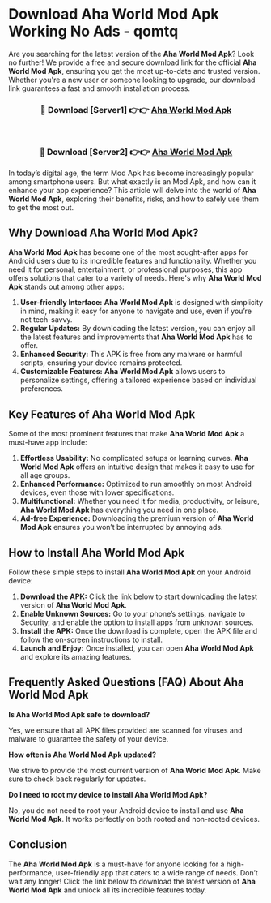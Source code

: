 # Download Aha World Mod Apk Working No Ads - qomtq

Are you searching for the latest version of the **Aha World Mod Apk**? Look no further! We provide a free and secure download link for the official **Aha World Mod Apk**, ensuring you get the most up-to-date and trusted version. Whether you're a new user or someone looking to upgrade, our download link guarantees a fast and smooth installation process.

<div align="center">
<h3>🔴 Download [Server1] 👉👉 <a href="https://apk-comot.site?title=Aha_World">Aha World Mod Apk</a></h3><br>
<h3>🔴 Download [Server2] 👉👉 <a href="https://apk-comot.site?title=Aha_World">Aha World Mod Apk</a></h3>
</div>

In today’s digital age, the term Mod Apk has become increasingly popular among smartphone users. But what exactly is an Mod Apk, and how can it enhance your app experience? This article will delve into the world of **Aha World Mod Apk**, exploring their benefits, risks, and how to safely use them to get the most out.

## Why Download Aha World Mod Apk?

**Aha World Mod Apk** has become one of the most sought-after apps for Android users due to its incredible features and functionality. Whether you need it for personal, entertainment, or professional purposes, this app offers solutions that cater to a variety of needs. Here's why **Aha World Mod Apk** stands out among other apps:

1. **User-friendly Interface:** **Aha World Mod Apk** is designed with simplicity in mind, making it easy for anyone to navigate and use, even if you’re not tech-savvy.
2. **Regular Updates:** By downloading the latest version, you can enjoy all the latest features and improvements that **Aha World Mod Apk** has to offer.
3. **Enhanced Security:** This APK is free from any malware or harmful scripts, ensuring your device remains protected.
4. **Customizable Features:** **Aha World Mod Apk** allows users to personalize settings, offering a tailored experience based on individual preferences.

## Key Features of Aha World Mod Apk

Some of the most prominent features that make **Aha World Mod Apk** a must-have app include:

1. **Effortless Usability:** No complicated setups or learning curves. **Aha World Mod Apk** offers an intuitive design that makes it easy to use for all age groups.
2. **Enhanced Performance:** Optimized to run smoothly on most Android devices, even those with lower specifications.
3. **Multifunctional:** Whether you need it for media, productivity, or leisure, **Aha World Mod Apk** has everything you need in one place.
4. **Ad-free Experience:** Downloading the premium version of **Aha World Mod Apk** ensures you won’t be interrupted by annoying ads.

## How to Install Aha World Mod Apk

Follow these simple steps to install **Aha World Mod Apk** on your Android device:

1. **Download the APK:** Click the link below to start downloading the latest version of **Aha World Mod Apk**.
2. **Enable Unknown Sources:** Go to your phone’s settings, navigate to Security, and enable the option to install apps from unknown sources.
3. **Install the APK:** Once the download is complete, open the APK file and follow the on-screen instructions to install.
4. **Launch and Enjoy:** Once installed, you can open **Aha World Mod Apk** and explore its amazing features.

## Frequently Asked Questions (FAQ) About Aha World Mod Apk

**Is Aha World Mod Apk safe to download?**

Yes, we ensure that all APK files provided are scanned for viruses and malware to guarantee the safety of your device.

**How often is Aha World Mod Apk updated?**

We strive to provide the most current version of **Aha World Mod Apk**. Make sure to check back regularly for updates.

**Do I need to root my device to install Aha World Mod Apk?**

No, you do not need to root your Android device to install and use **Aha World Mod Apk**. It works perfectly on both rooted and non-rooted devices.

## Conclusion

The **Aha World Mod Apk** is a must-have for anyone looking for a high-performance, user-friendly app that caters to a wide range of needs. Don’t wait any longer! Click the link below to download the latest version of **Aha World Mod Apk** and unlock all its incredible features today.
